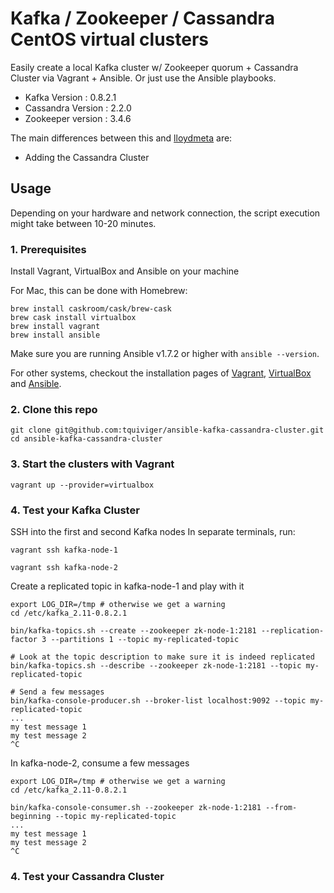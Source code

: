 # Kafka / Zookeeper / Cassandra CentOS virtual clusters

Easily create a local Kafka cluster w/ Zookeeper quorum  + Cassandra Cluster via Vagrant + Ansible. Or just use the Ansible playbooks.

* Kafka Version : 0.8.2.1
* Cassandra Version : 2.2.0
* Zookeeper version : 3.4.6

The main differences between this and [lloydmeta](https://github.com/lloydmeta/ansible-kafka-cluster) are:

- Adding the Cassandra Cluster

## Usage

Depending on your hardware and network connection, the script execution might take between 10-20 minutes.

### 1. Prerequisites

Install Vagrant, VirtualBox and Ansible on your machine

For Mac, this can be done with Homebrew:
```
brew install caskroom/cask/brew-cask
brew cask install virtualbox
brew install vagrant
brew install ansible
```

Make sure you are running Ansible v1.7.2 or higher with `ansible --version`.

For other systems, checkout the installation pages of [Vagrant](https://docs.vagrantup.com/v2/installation/), [VirtualBox](https://www.virtualbox.org/wiki/Downloads) and [Ansible](http://docs.ansible.com/intro_installation.html).

### 2. Clone this repo

```
git clone git@github.com:tquiviger/ansible-kafka-cassandra-cluster.git
cd ansible-kafka-cassandra-cluster
```


### 3. Start the clusters with Vagrant

```
vagrant up --provider=virtualbox
```

### 4. Test your Kafka Cluster

SSH into the first and second Kafka nodes
In separate terminals, run:

```
vagrant ssh kafka-node-1
```

```
vagrant ssh kafka-node-2
```

Create a replicated topic in kafka-node-1 and play with it

```
export LOG_DIR=/tmp # otherwise we get a warning
cd /etc/kafka_2.11-0.8.2.1

bin/kafka-topics.sh --create --zookeeper zk-node-1:2181 --replication-factor 3 --partitions 1 --topic my-replicated-topic

# Look at the topic description to make sure it is indeed replicated
bin/kafka-topics.sh --describe --zookeeper zk-node-1:2181 --topic my-replicated-topic

# Send a few messages
bin/kafka-console-producer.sh --broker-list localhost:9092 --topic my-replicated-topic
...
my test message 1
my test message 2
^C
```

In kafka-node-2, consume a few messages
```
export LOG_DIR=/tmp # otherwise we get a warning
cd /etc/kafka_2.11-0.8.2.1

bin/kafka-console-consumer.sh --zookeeper zk-node-1:2181 --from-beginning --topic my-replicated-topic
...
my test message 1
my test message 2
^C
```

### 4. Test your Cassandra Cluster
